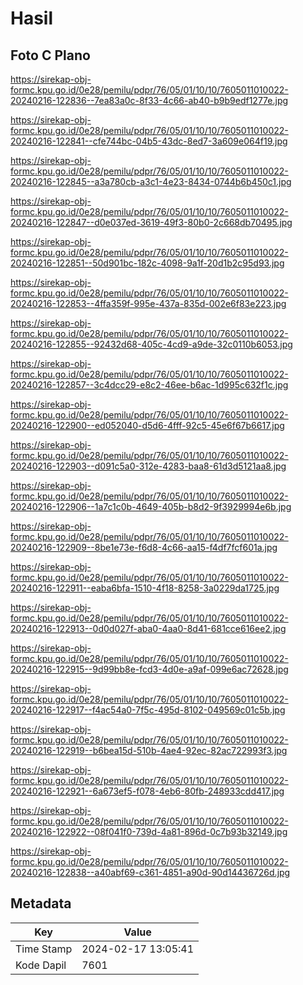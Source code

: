 # Hasil

## Foto C Plano

https://sirekap-obj-formc.kpu.go.id/0e28/pemilu/pdpr/76/05/01/10/10/7605011010022-20240216-122836--7ea83a0c-8f33-4c66-ab40-b9b9edf1277e.jpg

https://sirekap-obj-formc.kpu.go.id/0e28/pemilu/pdpr/76/05/01/10/10/7605011010022-20240216-122841--cfe744bc-04b5-43dc-8ed7-3a609e064f19.jpg

https://sirekap-obj-formc.kpu.go.id/0e28/pemilu/pdpr/76/05/01/10/10/7605011010022-20240216-122845--a3a780cb-a3c1-4e23-8434-0744b6b450c1.jpg

https://sirekap-obj-formc.kpu.go.id/0e28/pemilu/pdpr/76/05/01/10/10/7605011010022-20240216-122847--d0e037ed-3619-49f3-80b0-2c668db70495.jpg

https://sirekap-obj-formc.kpu.go.id/0e28/pemilu/pdpr/76/05/01/10/10/7605011010022-20240216-122851--50d901bc-182c-4098-9a1f-20d1b2c95d93.jpg

https://sirekap-obj-formc.kpu.go.id/0e28/pemilu/pdpr/76/05/01/10/10/7605011010022-20240216-122853--4ffa359f-995e-437a-835d-002e6f83e223.jpg

https://sirekap-obj-formc.kpu.go.id/0e28/pemilu/pdpr/76/05/01/10/10/7605011010022-20240216-122855--92432d68-405c-4cd9-a9de-32c0110b6053.jpg

https://sirekap-obj-formc.kpu.go.id/0e28/pemilu/pdpr/76/05/01/10/10/7605011010022-20240216-122857--3c4dcc29-e8c2-46ee-b6ac-1d995c632f1c.jpg

https://sirekap-obj-formc.kpu.go.id/0e28/pemilu/pdpr/76/05/01/10/10/7605011010022-20240216-122900--ed052040-d5d6-4fff-92c5-45e6f67b6617.jpg

https://sirekap-obj-formc.kpu.go.id/0e28/pemilu/pdpr/76/05/01/10/10/7605011010022-20240216-122903--d091c5a0-312e-4283-baa8-61d3d5121aa8.jpg

https://sirekap-obj-formc.kpu.go.id/0e28/pemilu/pdpr/76/05/01/10/10/7605011010022-20240216-122906--1a7c1c0b-4649-405b-b8d2-9f3929994e6b.jpg

https://sirekap-obj-formc.kpu.go.id/0e28/pemilu/pdpr/76/05/01/10/10/7605011010022-20240216-122909--8be1e73e-f6d8-4c66-aa15-f4df7fcf601a.jpg

https://sirekap-obj-formc.kpu.go.id/0e28/pemilu/pdpr/76/05/01/10/10/7605011010022-20240216-122911--eaba6bfa-1510-4f18-8258-3a0229da1725.jpg

https://sirekap-obj-formc.kpu.go.id/0e28/pemilu/pdpr/76/05/01/10/10/7605011010022-20240216-122913--0d0d027f-aba0-4aa0-8d41-681cce616ee2.jpg

https://sirekap-obj-formc.kpu.go.id/0e28/pemilu/pdpr/76/05/01/10/10/7605011010022-20240216-122915--9d99bb8e-fcd3-4d0e-a9af-099e6ac72628.jpg

https://sirekap-obj-formc.kpu.go.id/0e28/pemilu/pdpr/76/05/01/10/10/7605011010022-20240216-122917--f4ac54a0-7f5c-495d-8102-049569c01c5b.jpg

https://sirekap-obj-formc.kpu.go.id/0e28/pemilu/pdpr/76/05/01/10/10/7605011010022-20240216-122919--b6bea15d-510b-4ae4-92ec-82ac722993f3.jpg

https://sirekap-obj-formc.kpu.go.id/0e28/pemilu/pdpr/76/05/01/10/10/7605011010022-20240216-122921--6a673ef5-f078-4eb6-80fb-248933cdd417.jpg

https://sirekap-obj-formc.kpu.go.id/0e28/pemilu/pdpr/76/05/01/10/10/7605011010022-20240216-122922--08f041f0-739d-4a81-896d-0c7b93b32149.jpg

https://sirekap-obj-formc.kpu.go.id/0e28/pemilu/pdpr/76/05/01/10/10/7605011010022-20240216-122838--a40abf69-c361-4851-a90d-90d14436726d.jpg


## Metadata

| Key        | Value               |
| ---------- | ------------------- |
| Time Stamp | 2024-02-17 13:05:41 |
| Kode Dapil | 7601                |



